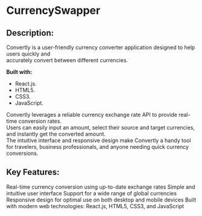 # CurrencySwapper

## **Description:**

Convertly is a user-friendly currency converter application designed to help users quickly and <br> 
accurately convert between different currencies.


**Built with:** <br> 
- React.js. <br>
- HTML5. <br>
- CSS3. <br>
- JavaScript.


Convertly leverages a reliable currency exchange rate API to provide real-time conversion rates. <br>
Users can easily input an amount, select their source and target currencies, and instantly get the converted amount. <br>
The intuitive interface and responsive design make Convertly a handy tool for travelers, business professionals, and anyone needing quick currency conversions.

## **Key Features:**

Real-time currency conversion using up-to-date exchange rates
Simple and intuitive user interface
Support for a wide range of global currencies
Responsive design for optimal use on both desktop and mobile devices
Built with modern web technologies: React.js, HTML5, CSS3, and JavaScript
